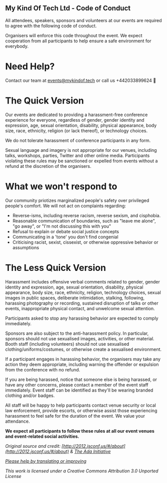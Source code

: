 ## My Kind Of Tech Ltd - Code of Conduct

All attendees, speakers, sponsors and volunteers at our events are required to agree with the following code of conduct. 

Organisers will enforce this code throughout the event. We expect cooperation from all participants to help ensure a safe environment for everybody.

# Need Help?

Contact our team at events@mykindof.tech or call us +442033899624 :sparkling_heart: 

# The Quick Version

Our events are dedicated to providing a harassment-free conference experience for everyone, regardless of gender, gender identity and expression, age, sexual orientation, disability, physical appearance, body size, race, ethnicity, religion (or lack thereof), or technology choices. 

We do not tolerate harassment of conference participants in any form.

Sexual language and imagery is not appropriate for our venues, including talks, workshops, parties, Twitter and other online media. Participants violating these rules may be sanctioned or expelled from events without a refund at the discretion of the organisers.

# What we won't respond to
Our community priotizes marginalized people's safety over privileged people's comfort. We will not act on complaints regarding:

* Reverse-isms, including reverse racism, reverse sexism, and cisphobia.
* Reasonable communication of boundaries, such as "leave me alone", "go away", or "I'm not discussing this with you"
* Refusal to explain or debate social justice concepts
* Communicating in a 'tone' you don't find congenial
* Criticising racist, sexist, cissexist, or otherwise oppressive behavior or assumptions

# The Less Quick Version

Harassment includes offensive verbal comments related to gender, gender identity and expression, age, sexual orientation, disability, physical appearance, body size, race, ethnicity, religion, technology choices, sexual images in public spaces, deliberate intimidation, stalking, following, harassing photography or recording, sustained disruption of talks or other events, inappropriate physical contact, and unwelcome sexual attention.

Participants asked to stop any harassing behavior are expected to comply immediately.

Sponsors are also subject to the anti-harassment policy. In particular, sponsors should not use sexualised images, activities, or other material. Booth staff (including volunteers) should not use sexualised clothing/uniforms/costumes, or otherwise create a sexualised environment.

If a participant engages in harassing behavior, the organisers may take any action they deem appropriate, including warning the offender or expulsion from the conference with no refund.

If you are being harassed, notice that someone else is being harassed, or have any other concerns, please contact a member of the event staff immediately. Event staff can be identified as they'll be wearing branded clothing and/or badges.

All staff will be happy to help participants contact venue security or local law enforcement, provide escorts, or otherwise assist those experiencing harassment to feel safe for the duration of the event. We value your attendance.

**We expect all participants to follow these rules at all our event venues and event-related social activities.**


_Original source and credit: [http://2012.jsconf.us/#/about](http://2012.jsconf.us/#/about) & [The Ada Initiative](http://geekfeminism.wikia.com/wiki/Conference_anti-harassment/Policy)_

_[Please help by translating or improving](http://github.com/leftlogic/confcodeofconduct.com)_

_This work is licensed under a Creative Commons Attribution 3.0 Unported License_
